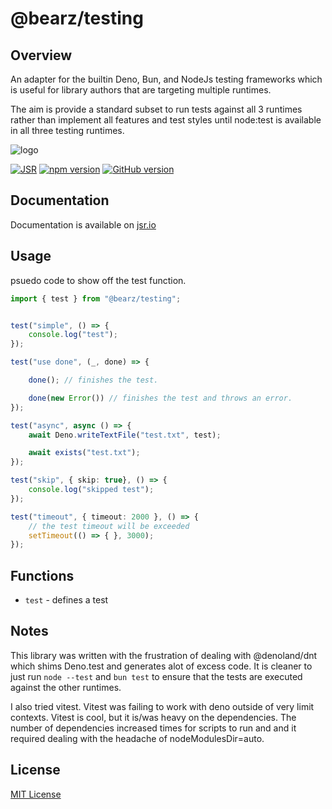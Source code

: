 # @bearz/testing

## Overview

An adapter for the builtin Deno, Bun, and NodeJs testing frameworks which is
useful for library authors that are targeting multiple runtimes.

The aim is provide a standard subset to run tests against all 3 runtimes
rather than implement all features and test styles until node:test is available
in all three testing runtimes.

![logo](https://raw.githubusercontent.com/bearz-io/js/refs/heads/main/eng/assets/bearz.io.png)

[![JSR](https://jsr.io/badges/@bearz/testing)](https://jsr.io/@bearz/testing)
[![npm version](https://badge.fury.io/js/@bearz%2Ftesting.svg)](https://badge.fury.io/js/@bearz%2Ftesting)
[![GitHub version](https://badge.fury.io/gh/bearz-io%2Fjs-testing.svg)](https://badge.fury.io/gh/bearz-io%2Fjs-testing)

## Documentation

Documentation is available on [jsr.io](https://jsr.io/@bearz/testing/doc)

## Usage

psuedo code to show off the test function.

```typescript
import { test } from "@bearz/testing";


test("simple", () => {
    console.log("test");
});

test("use done", (_, done) => {

    done(); // finishes the test.

    done(new Error()) // finishes the test and throws an error.
});

test("async", async () => {
    await Deno.writeTextFile("test.txt", test);

    await exists("test.txt");
});

test("skip", { skip: true}, () => {
    console.log("skipped test");
});

test("timeout", { timeout: 2000 }, () => {
    // the test timeout will be exceeded
    setTimeout(() => { }, 3000);
});

```

## Functions

- `test` - defines a test

## Notes

This library was written with the frustration of dealing with @denoland/dnt which shims Deno.test
and generates alot of excess code. It is cleaner to just run `node --test` and `bun test` to ensure
that the tests are executed against the other runtimes.

I also tried vitest. Vitest was failing to work with deno outside of very limit contexts.
Vitest is cool, but it is/was heavy on the dependencies.  The number of dependencies increased
times for scripts to run and and it required dealing with the headache of nodeModulesDir=auto.

## License

[MIT License](./LICENSE.md)
